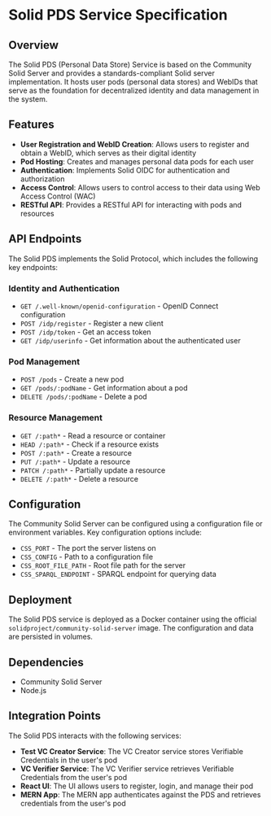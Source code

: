 # Solid PDS Service Specification

## Overview

The Solid PDS (Personal Data Store) Service is based on the Community Solid Server and provides a standards-compliant Solid server implementation. It hosts user pods (personal data stores) and WebIDs that serve as the foundation for decentralized identity and data management in the system.

## Features

- **User Registration and WebID Creation**: Allows users to register and obtain a WebID, which serves as their digital identity
- **Pod Hosting**: Creates and manages personal data pods for each user
- **Authentication**: Implements Solid OIDC for authentication and authorization
- **Access Control**: Allows users to control access to their data using Web Access Control (WAC)
- **RESTful API**: Provides a RESTful API for interacting with pods and resources

## API Endpoints

The Solid PDS implements the Solid Protocol, which includes the following key endpoints:

### Identity and Authentication

- `GET /.well-known/openid-configuration` - OpenID Connect configuration
- `POST /idp/register` - Register a new client
- `POST /idp/token` - Get an access token
- `GET /idp/userinfo` - Get information about the authenticated user

### Pod Management

- `POST /pods` - Create a new pod
- `GET /pods/:podName` - Get information about a pod
- `DELETE /pods/:podName` - Delete a pod

### Resource Management

- `GET /:path*` - Read a resource or container
- `HEAD /:path*` - Check if a resource exists
- `POST /:path*` - Create a resource
- `PUT /:path*` - Update a resource
- `PATCH /:path*` - Partially update a resource
- `DELETE /:path*` - Delete a resource

## Configuration

The Community Solid Server can be configured using a configuration file or environment variables. Key configuration options include:

- `CSS_PORT` - The port the server listens on
- `CSS_CONFIG` - Path to a configuration file
- `CSS_ROOT_FILE_PATH` - Root file path for the server
- `CSS_SPARQL_ENDPOINT` - SPARQL endpoint for querying data

## Deployment

The Solid PDS service is deployed as a Docker container using the official `solidproject/community-solid-server` image. The configuration and data are persisted in volumes.

## Dependencies

- Community Solid Server
- Node.js

## Integration Points

The Solid PDS interacts with the following services:

- **Test VC Creator Service**: The VC Creator service stores Verifiable Credentials in the user's pod
- **VC Verifier Service**: The VC Verifier service retrieves Verifiable Credentials from the user's pod
- **React UI**: The UI allows users to register, login, and manage their pod
- **MERN App**: The MERN app authenticates against the PDS and retrieves credentials from the user's pod
